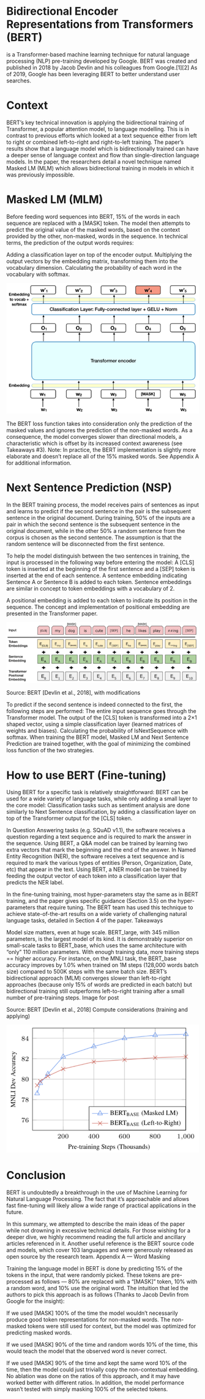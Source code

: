# Bidirectional Encoder Representations from Transformers (BERT) 

is a Transformer-based machine learning technique for natural language processing (NLP) pre-training developed by Google. BERT was created and published in 2018 by Jacob Devlin and his colleagues from Google.[1][2] As of 2019, Google has been leveraging BERT to better understand user searches.

# Context

BERT’s key technical innovation is applying the bidirectional training of Transformer, a popular attention model, to language modelling. This is in contrast to previous efforts which looked at a text sequence either from left to right or combined left-to-right and right-to-left training. The paper’s results show that a language model which is bidirectionally trained can have a deeper sense of language context and flow than single-direction language models. In the paper, the researchers detail a novel technique named Masked LM (MLM) which allows bidirectional training in models in which it was previously impossible.


# Masked LM (MLM)

Before feeding word sequences into BERT, 15% of the words in each sequence are replaced with a [MASK] token. The model then attempts to predict the original value of the masked words, based on the context provided by the other, non-masked, words in the sequence. In technical terms, the prediction of the output words requires:

Adding a classification layer on top of the encoder output.
Multiplying the output vectors by the embedding matrix, transforming them into the vocabulary dimension.
Calculating the probability of each word in the vocabulary with softmax.

<img src ='https://github.com/SaifAlmaliki/Bert-NLP/blob/main/img1.png' />

The BERT loss function takes into consideration only the prediction of the masked values and ignores the prediction of the non-masked words. As a consequence, the model converges slower than directional models, a characteristic which is offset by its increased context awareness (see Takeaways #3).
Note: In practice, the BERT implementation is slightly more elaborate and doesn’t replace all of the 15% masked words. See Appendix A for additional information.

# Next Sentence Prediction (NSP)

In the BERT training process, the model receives pairs of sentences as input and learns to predict if the second sentence in the pair is the subsequent sentence in the original document. During training, 50% of the inputs are a pair in which the second sentence is the subsequent sentence in the original document, while in the other 50% a random sentence from the corpus is chosen as the second sentence. The assumption is that the random sentence will be disconnected from the first sentence.

To help the model distinguish between the two sentences in training, the input is processed in the following way before entering the model:
A [CLS] token is inserted at the beginning of the first sentence and a [SEP] token is inserted at the end of each sentence.
A sentence embedding indicating Sentence A or Sentence B is added to each token. Sentence embeddings are similar in concept to token embeddings with a vocabulary of 2.

A positional embedding is added to each token to indicate its position in the sequence. The concept and implementation of positional embedding are presented in the Transformer paper.


<img src='https://github.com/SaifAlmaliki/Bert-NLP/blob/main/img2.png' />

Source: BERT [Devlin et al., 2018], with modifications

To predict if the second sentence is indeed connected to the first, the following steps are performed:
The entire input sequence goes through the Transformer model.
The output of the [CLS] token is transformed into a 2×1 shaped vector, using a simple classification layer (learned matrices of weights and biases).
Calculating the probability of IsNextSequence with softmax.
When training the BERT model, Masked LM and Next Sentence Prediction are trained together, with the goal of minimizing the combined loss function of the two strategies.


# How to use BERT (Fine-tuning)

Using BERT for a specific task is relatively straightforward:
BERT can be used for a wide variety of language tasks, while only adding a small layer to the core model:
Classification tasks such as sentiment analysis are done similarly to Next Sentence classification, by adding a classification layer on top of the Transformer output for the [CLS] token.

In Question Answering tasks (e.g. SQuAD v1.1), the software receives a question regarding a text sequence and is required to mark the answer in the sequence. Using BERT, a Q&A model can be trained by learning two extra vectors that mark the beginning and the end of the answer.
In Named Entity Recognition (NER), the software receives a text sequence and is required to mark the various types of entities (Person, Organization, Date, etc) that appear in the text. Using BERT, a NER model can be trained by feeding the output vector of each token into a classification layer that predicts the NER label.

In the fine-tuning training, most hyper-parameters stay the same as in BERT training, and the paper gives specific guidance (Section 3.5) on the hyper-parameters that require tuning. The BERT team has used this technique to achieve state-of-the-art results on a wide variety of challenging natural language tasks, detailed in Section 4 of the paper.
Takeaways

Model size matters, even at huge scale. BERT_large, with 345 million parameters, is the largest model of its kind. It is demonstrably superior on small-scale tasks to BERT_base, which uses the same architecture with “only” 110 million parameters.
With enough training data, more training steps == higher accuracy. For instance, on the MNLI task, the BERT_base accuracy improves by 1.0% when trained on 1M steps (128,000 words batch size) compared to 500K steps with the same batch size.
BERT’s bidirectional approach (MLM) converges slower than left-to-right approaches (because only 15% of words are predicted in each batch) but bidirectional training still outperforms left-to-right training after a small number of pre-training steps.
Image for post

Source: BERT [Devlin et al., 2018]
Compute considerations (training and applying)


<img src= https://github.com/SaifAlmaliki/Bert-NLP/blob/main/img3.png/>

# Conclusion

BERT is undoubtedly a breakthrough in the use of Machine Learning for Natural Language Processing. The fact that it’s approachable and allows fast fine-tuning will likely allow a wide range of practical applications in the future. 

In this summary, we attempted to describe the main ideas of the paper while not drowning in excessive technical details. For those wishing for a deeper dive, we highly recommend reading the full article and ancillary articles referenced in it. Another useful reference is the BERT source code and models, which cover 103 languages and were generously released as open source by the research team.
Appendix A — Word Masking

Training the language model in BERT is done by predicting 15% of the tokens in the input, that were randomly picked. These tokens are pre-processed as follows — 80% are replaced with a “[MASK]” token, 10% with a random word, and 10% use the original word. The intuition that led the authors to pick this approach is as follows (Thanks to Jacob Devlin from Google for the insight):

If we used [MASK] 100% of the time the model wouldn’t necessarily produce good token representations for non-masked words. The non-masked tokens were still used for context, but the model was optimized for predicting masked words.

If we used [MASK] 90% of the time and random words 10% of the time, this would teach the model that the observed word is never correct.

If we used [MASK] 90% of the time and kept the same word 10% of the time, then the model could just trivially copy the non-contextual embedding.
No ablation was done on the ratios of this approach, and it may have worked better with different ratios. In addition, the model performance wasn’t tested with simply masking 100% of the selected tokens.
